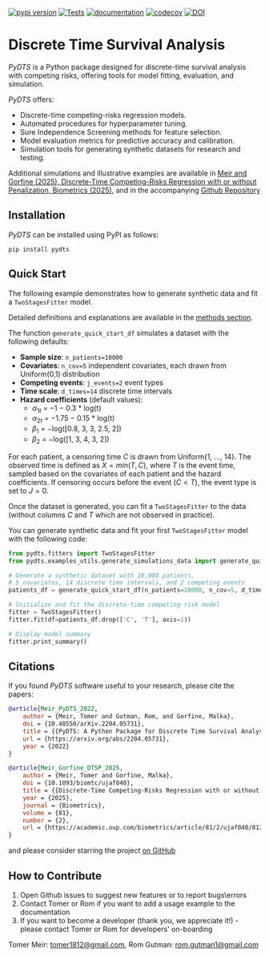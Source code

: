 [![pypi version](https://img.shields.io/pypi/v/pydts)](https://pypi.org/project/pydts/)
[![Tests](https://github.com/tomer1812/pydts/workflows/Tests/badge.svg)](https://github.com/tomer1812/pydts/actions?workflow=Tests)
[![documentation](https://img.shields.io/badge/docs-mkdocs%20material-blue.svg?style=flat)](https://tomer1812.github.io/pydts)
[![codecov](https://codecov.io/gh/tomer1812/pydts/branch/main/graph/badge.svg)](https://codecov.io/gh/tomer1812/pydts)
[![DOI](https://zenodo.org/badge/DOI/10.5281/zenodo.16991039.svg)](https://doi.org/10.5281/zenodo.16991039)

# Discrete Time Survival Analysis  

*PyDTS* is a Python package designed for discrete-time survival analysis with competing risks, offering tools for model fitting, evaluation, and simulation.

*PyDTS* offers:

- Discrete-time competing-risks regression models.
- Automated procedures for hyperparameter tuning.
- Sure Independence Screening methods for feature selection.
- Model evaluation metrics for predictive accuracy and calibration.
- Simulation tools for generating synthetic datasets for research and testing.

Additional simulations and illustrative examples are available in [Meir and Gorfine (2025), Discrete-Time Competing-Risks Regression with or without Penalization, Biometrics (2025)](https://academic.oup.com/biometrics/article/81/2/ujaf040/8120014), and in the accompanying [Github Repository](https://github.com/tomer1812/DiscreteTimeSurvivalPenalization/tree/main)

## Installation

*PyDTS* can be installed using PyPI as follows:

```console
pip install pydts
```

## Quick Start

The following example demonstrates how to generate synthetic data and fit a `TwoStagesFitter` model.

Detailed definitions and explanations are available in the [methods section](https://tomer1812.github.io/pydts/methods/). 

The function `generate_quick_start_df` simulates a dataset with the following defaults:  

- **Sample size**: `n_patients=10000`  
- **Covariates**: `n_cov=5` independent covariates, each drawn from Uniform(0,1) distribution 
- **Competing events**: `j_events=2` event types  
- **Time scale**: `d_times=14` discrete time intervals  
- **Hazard coefficients** (default values):  
  - $\alpha_{1t}$ = −1 − 0.3 * log(t)  
  - $\alpha_{2t}$ = −1.75 − 0.15 * log(t)
  - $\beta_1$ = −log([0.8, 3, 3, 2.5, 2])  
  - $\beta_2$ = −log([1, 3, 4, 3, 2])  

For each patient, a censoring time $C$ is drawn from Uniform{1, ..., 14}.
The observed time is defined as $X = min(T, C)$, where $T$ is the event time, sampled based on the covariates of each patient and the hazard coefficients.
If censoring occurs before the event ($C < T$), the event type is set to $J = 0$.

Once the dataset is generated, you can fit a `TwoStagesFitter` to the data (without columns $C$ and $T$ which are not observed in practice).

You can generate synthetic data and fit your first `TwoStagesFitter` model with the following code: 

```python
from pydts.fitters import TwoStagesFitter
from pydts.examples_utils.generate_simulations_data import generate_quick_start_df

# Generate a synthetic dataset with 10,000 patients,
# 5 covariates, 14 discrete time intervals, and 2 competing events
patients_df = generate_quick_start_df(n_patients=10000, n_cov=5, d_times=14, j_events=2, pid_col='pid', seed=0)

# Initialize and fit the discrete-time competing-risk model
fitter = TwoStagesFitter()
fitter.fit(df=patients_df.drop(['C', 'T'], axis=1))

# Display model summary
fitter.print_summary()
```

## Citations
If you found *PyDTS* software useful to your research, please cite the papers:

```bibtex
@article{Meir_PyDTS_2022,
    author = {Meir, Tomer and Gutman, Rom, and Gorfine, Malka},
    doi = {10.48550/arXiv.2204.05731},
    title = {{PyDTS: A Python Package for Discrete Time Survival Analysis with Competing Risks}},
    url = {https://arxiv.org/abs/2204.05731},
    year = {2022}
}

@article{Meir_Gorfine_DTSP_2025,
    author = {Meir, Tomer and Gorfine, Malka},
    doi = {10.1093/biomtc/ujaf040},
    title = {{Discrete-Time Competing-Risks Regression with or without Penalization}},
    year = {2025},
    journal = {Biometrics},
    volume = {81},
    number = {2},
    url = {https://academic.oup.com/biometrics/article/81/2/ujaf040/8120014},
}
```

and please consider starring the project [on GitHub](https://github.com/tomer1812/pydts)

## How to Contribute
1. Open Github issues to suggest new features or to report bugs\errors
2. Contact Tomer or Rom if you want to add a usage example to the documentation 
3. If you want to become a developer (thank you, we appreciate it!) - please contact Tomer or Rom for developers' on-boarding 

Tomer Meir: tomer1812@gmail.com, Rom Gutman: rom.gutman1@gmail.com
